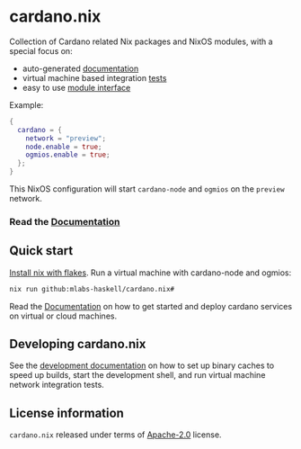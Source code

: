 # cardano.nix

Collection of Cardano related Nix packages and NixOS modules, with a special focus on:

- auto-generated [documentation](https://mlabs-haskell.github.io/cardano.nix/)
- virtual machine based integration [tests](tests/)
- easy to use [module interface](https://mlabs-haskell.github.io/cardano.nix/reference/module-options/cardano/)

Example:

```nix
{
  cardano = {
    network = "preview";
    node.enable = true;
    ogmios.enable = true;
  };
}
```

This NixOS configuration will start `cardano-node` and `ogmios` on the `preview` network.

### Read the [Documentation](https://mlabs-haskell.github.io/cardano.nix/)

## Quick start

[Install nix with flakes](https://github.com/DeterminateSystems/nix-installer). Run a virtual machine with cardano-node and ogmios:

```bash
nix run github:mlabs-haskell/cardano.nix#
```

Read the [Documentation](https://mlabs-haskell.github.io/cardano.nix/) on how to get started and deploy cardano services on virtual or cloud machines.

## Developing cardano.nix

See the [development documentation](https://mlabs-haskell.github.io/cardano.nix/development/develop/) on how to set up binary caches to speed up builds, start the development shell, and run virtual machine network integration tests.

## License information

`cardano.nix` released under terms of [Apache-2.0](LICENSES/Apache-2.0.txt) license.
